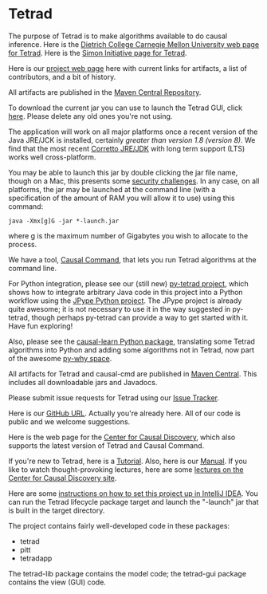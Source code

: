 # Tetrad

The purpose of Tetrad is to make algorithms available to do causal inference. Here is the [Dietrich College Carnegie Mellon University web page for Tetrad](https://www.cmu.edu/dietrich/news/news-stories/2020/august/tetrad-sail.html). Here is the [Simon Initiative page for Tetrad](https://www.cmu.edu/simon/open-simon/toolkit/tools/learning-tools/tetrad.html).

Here is our [project web page](https://sites.google.com/view/tetradcausal) here with current links for artifacts, a list of contributors, and a bit of history.

All artifacts are published in the [Maven Central Repository](https://s01.oss.sonatype.org/content/repositories/releases/io/github/cmu-phil/).

To download the current jar you can use to launch the Tetrad GUI, click [here](https://s01.oss.sonatype.org/content/repositories/releases/io/github/cmu-phil/tetrad-gui/7.2.2/tetrad-gui-7.2.2-launch.jar). Please delete any old ones you're not using.

The application will work on all major platforms once a recent version of the Java JRE/JCK is installed, certainly _greater than version 1.8 (version 8)_. We find that the most recent [Corretto JRE/JDK](https://aws.amazon.com/corretto/?filtered-posts.sort-by=item.additionalFields.createdDate&filtered-posts.sort-order=desc) with long term support (LTS) works well cross-platform. 

You may be able to launch this jar by double clicking the jar file name, though on a Mac, this presents some [security challenges](https://github.com/cmu-phil/tetrad/wiki/Dealing-with-Tetrad-on-a-Mac:--Security-Issues). In any case, on all platforms, the jar may be launched at the command line (with a specification of the amount of RAM you will allow it to use) using this command:

```
java -Xmx[g]G -jar *-launch.jar
```

where g is the maximum number of Gigabytes you wish to allocate to the process.

We have a tool, [Causal Command](https://github.com/bd2kccd/causal-cmd), that lets you run Tetrad algorithms at the command line.

For Python integration, please see our (still new) [py-tetrad project](https://github.com/cmu-phil/py-tetrad), which shows how to integrate arbitrary Java code in this project into a Python workflow using the [JPype Python project](https://jpype.readthedocs.io/en/latest/). The JPype project is already quite awesome; it is not necessary to use it in the way suggested in py-tetrad, though perhaps py-tetrad can provide a way to get started with it. Have fun exploring!

Also, please see the [causal-learn Python package](https://causal-learn.readthedocs.io/en/latest/), translating some Tetrad algorithms into Python and adding some algorithms not in Tetrad, now part of the awesome [py-why space](https://github.com/py-why).

All artifacts for Tetrad and causal-cmd are published in [Maven Central](https://s01.oss.sonatype.org/content/repositories/releases/io/github/cmu-phil/). This includes all downloadable jars and Javadocs.

Please submit issue requests for Tetrad using our [Issue Tracker](https://github.com/cmu-phil/tetrad/issues).

Here is our [GitHub URL](https://github.com/cmu-phil/tetrad). Actually you're already here. All of our code is public and we welcome suggestions.

Here is the web page for the [Center for Causal Discovery](https://www.ccd.pitt.edu/), which also supports the latest version of Tetrad and Causal Command.

If you're new to Tetrad, here is a [Tutorial](https://rawgit.com/cmu-phil/tetrad/development/tetrad-gui/src/main/resources/resources/javahelp/manual/tetrad_tutorial.html). Also, here is our [Manual](https://htmlpreview.github.io/?https:///github.com/cmu-phil/tetrad/blob/development/docs/manual/index.html). If you like to watch thought-provoking lectures, here are some [lectures on the Center for Causal Discovery site](https://www.ccd.pitt.edu/video-tutorials/).

Here are some [instructions on how to set this project up in IntelliJ IDEA](https://github.com/cmu-phil/tetrad/wiki/Setting-up-Tetrad-in-IntelliJ-IDEA). You can run the Tetrad lifecycle package target and launch the "-launch" jar that is  built in the target directory.

The project contains fairly well-developed code in these packages:
* tetrad
* pitt
* tetradapp

The  tetrad-lib package contains the model code; the tetrad-gui package contains the view (GUI) code.
